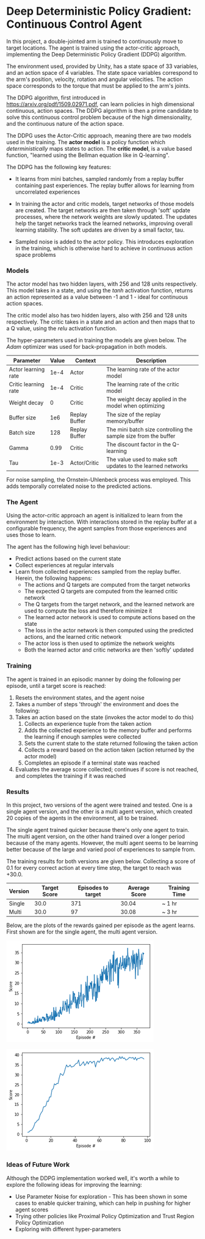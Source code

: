 
[single]: single_agent_cpu.png "single_agent"
[multi]: multi_agent_cpu.png "multi_agent"

# Deep Deterministic Policy Gradient: Continuous Control Agent
In this project, a double-jointed arm is trained to continuously move to target locations. The agent is trained using the
actor-critic approach, implementing the Deep Deterministic Policy Gradient (DDPG) algorithm.

The environment used, provided by Unity, has a state space of 33 variables, and an action space of 4 variables. The state
space variables correspond to the arm's position, velocity, rotation and angular velocities. The action space 
corresponds to the torque that must be applied to the arm's joints.

The DDPG algorithm, first introduced in https://arxiv.org/pdf/1509.02971.pdf, can learn policies in high 
dimensional continuous, action spaces. The DDPG algorithm is then a prime candidate to solve this continuous control problem
because of the high dimensionality, and the continuous nature of the action space.

The DDPG uses the Actor-Critic approach, meaning there are two models used in the training. The **actor model** is a 
policy function which *deterministically* maps states to action. The **critic model**, is a value based function, "learned
using the Bellman equation like in Q-learning".

The DDPG has the following key features:
* It learns from mini batches, sampled randomly from a replay buffer containing past experiences. The replay buffer allows
for learning from uncorrelated experiences
  
* In training the actor and critic models, target networks of those models are created. The target networks are then taken
through 'soft' update processes, where the network weights are slowly updated. The updates help the target networks track
  the learned networks, improving overall learning stability. The soft updates are driven by a small factor, tau.
  
* Sampled noise is added to the actor policy. This introduces exploration in the training, which is otherwise hard to achieve
in continuous action space problems
  

### Models
The actor model has two hidden layers, with 256 and 128 units respectively. This model takes in a state, and using the 
*tanh* activation function, returns an action represented as a value between -1 and 1 - ideal for continuous action spaces.

The critic model also has two hidden layers, also with 256 and 128 units respectively. The critic takes in a state and an
action and then maps that to a Q value, using the *relu* activation function.

The hyper-parameters used in training the models are given below. The *Adam* optimizer was used for back-propagation in
both models.

Parameter      | Value  | Context | Description |
-------------- | ------ | ------- | ----------- |
Actor learning rate | 1e-4 | Actor | The learning rate of the actor model
Critic learning rate | 1e-4 | Critic | The learning rate of the critic model
Weight decay | 0 | Critic | The weight decay applied in the model when optimizing
Buffer size | 1e6 | Replay Buffer | The size of the replay memory/buffer
Batch size | 128 | Replay Buffer | The mini batch size controlling the sample size from the buffer
Gamma | 0.99 | Critic | The discount factor in the Q-learning
Tau | 1e-3 | Actor/Critic | The value used to make soft updates to the learned networks

For noise sampling, the Ornstein-Uhlenbeck process was employed. This adds temporally correlated noise to the predicted
actions.

### The Agent
Using the actor-critic approach an agent is initialized to learn from the environment by interaction. With interactions 
stored in the replay buffer at a configurable frequency, the agent samples from those experiences and uses those to learn.

The agent has the following high level behaviour:
* Predict actions based on the current state
* Collect experiences at regular intervals
* Learn from collected experiences sampled from the replay buffer. Herein, the following happens:
    * The actions and Q targets are computed from the target networks
    * The expected Q targets are computed from the learned critic network
    * The Q targets from the target network, and the learned network are used to compute the loss and therefore minimize it
    * The learned actor network is used to compute actions based on the state
    * The loss in the actor network is then computed using the predicted actions, and the learned critic network
    * The actor loss is then used to optimize the network weights
    * Both the learned actor and critic networks are then 'softly' updated
  
### Training
The agent is trained in an episodic manner by doing the following per episode, until a target score is reached:
1. Resets the environment states, and the agent noise
1. Takes a number of steps 'through' the environment and does the following:
1. Takes an action based on the state (invokes the actor model to do this)
    1. Collects an experience tuple from the taken action
    1. Adds the collected experience to the memory buffer and performs the learning if enough samples were collected
    1. Sets the current state to the state returned following the taken action   
    1. Collects a reward based on the action taken (action returned by the actor model)
    1. Completes an episode if a terminal state was reached
1. Evaluates the average score collected; continues if score is not reached, and completes the training if it was reached

### Results
In this project, two versions of the agent were trained and tested. One is a single agent version, and the other is a multi
agent version, which created 20 copies of the agents in the environment, all to be trained.

The single agent trained quicker because there's only one agent to train. The multi agent version, on the other hand trained
over a longer period because of the many agents. However, the multi agent seems to be learning better because of the large
and varied pool of experiences to sample from.

The training results for both versions are given below. Collecting a score of 0.1 for every correct action at every time
step, the target to reach was +30.0.

Version      | Target Score  | Episodes to target | Average Score | Training Time |
------------ | ------------- | ------------------ | ------------- | ------------- |
Single | 30.0 | 371 | 30.04 | ~ 1 hr
Multi | 30.0 | 97 | 30.08 | ~ 3 hr

Below, are the plots of the rewards gained per episode as the agent learns. First shown are for the single agent, the multi agent version.

![single_agent][single]

![multi_agent][multi]


### Ideas of Future Work
Although the DDPG implementation worked well, it's worth a while to explore the following ideas for improving the learning:
* Use Parameter Noise for exploration - This has been shown in some cases to enable quicker training, which can help in pushing for higher agent scores
* Trying other policies like Proximal Policy Optimization and Trust Region Policy Optimization
* Exploring with different hyper-parameters
